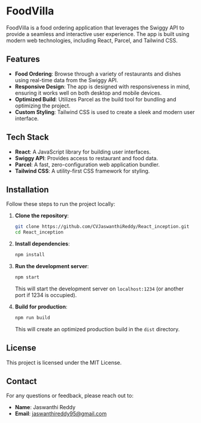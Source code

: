 # FoodVilla

FoodVilla is a food ordering application that leverages the Swiggy API to provide a seamless and interactive user experience. The app is built using modern web technologies, including React, Parcel, and Tailwind CSS.

## Features

- **Food Ordering**: Browse through a variety of restaurants and dishes using real-time data from the Swiggy API.
- **Responsive Design**: The app is designed with responsiveness in mind, ensuring it works well on both desktop and mobile devices.
- **Optimized Build**: Utilizes Parcel as the build tool for bundling and optimizing the project.
- **Custom Styling**: Tailwind CSS is used to create a sleek and modern user interface.

## Tech Stack

- **React**: A JavaScript library for building user interfaces.
- **Swiggy API**: Provides access to restaurant and food data.
- **Parcel**: A fast, zero-configuration web application bundler.
- **Tailwind CSS**: A utility-first CSS framework for styling.

## Installation

Follow these steps to run the project locally:

1. **Clone the repository**:

   ```bash
   git clone https://github.com/CVJaswanthiReddy/React_inception.git
   cd React_inception
   ```

2. **Install dependencies**:

   ```bash
   npm install
   ```

3. **Run the development server**:

   ```bash
   npm start
   ```

   This will start the development server on `localhost:1234` (or another port if 1234 is occupied).

4. **Build for production**:
   ```bash
   npm run build
   ```
   This will create an optimized production build in the `dist` directory.

## License

This project is licensed under the MIT License.

## Contact

For any questions or feedback, please reach out to:

- **Name**: Jaswanthi Reddy
- **Email**: jaswanthireddy95@gmail.com
